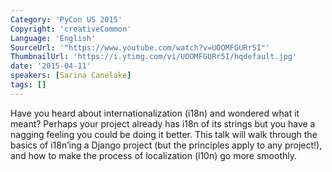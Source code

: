 ```yaml
---
Category: 'PyCon US 2015'
Copyright: 'creativeCommon'
Language: 'English'
SourceUrl: '"https://www.youtube.com/watch?v=UOOMFGURr5I"'
ThumbnailUrl: 'https://i.ytimg.com/vi/UOOMFGURr5I/hqdefault.jpg'
date: '2015-04-11'
speakers: [Sarina Canelake]
tags: []
---
```

Have you heard about internationalization (i18n) and wondered what it meant? Perhaps your project already has i18n of its strings but you have a nagging feeling you could be doing it better. This talk will walk through the basics of i18n’ing a Django project (but the principles apply to any project!), and how to make the process of localization (l10n) go more smoothly.

